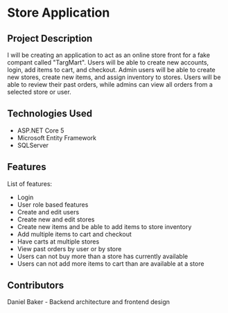 # Store Application

## Project Description
I will be creating an application to act as an online store front for a fake compant called "TargMart". Users will be able to create new accounts, login, add items to cart, and checkout. Admin users will be able to create new stores, create new items, and assign inventory to stores. Users will be able to review their past orders, while admins can view all orders from a selected store or user.

## Technologies Used
* ASP.NET Core 5
* Microsoft Entity Framework
* SQLServer

## Features
List of features:
* Login
* User role based features
* Create and edit users
* Create new and edit stores
* Create new items and be able to add items to store inventory
* Add multiple items to cart and checkout
* Have carts at multiple stores
* View past orders by user or by store
* Users can not buy more than a store has currently available
* Users can not add more items to cart than are available at a store

## Contributors
Daniel Baker - Backend architecture and frontend design


